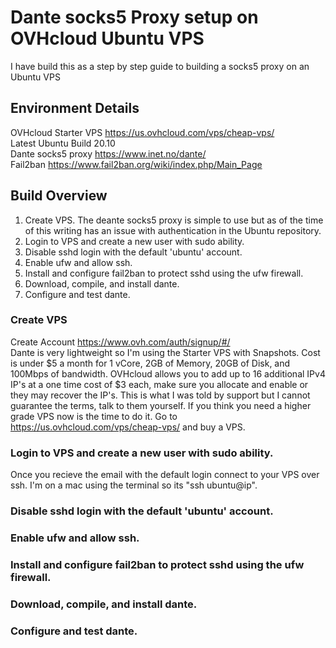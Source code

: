 # Dante socks5 Proxy setup on OVHcloud Ubuntu VPS
I have build this as a step by step guide to building a socks5 proxy on an Ubuntu VPS

## Environment Details

OVHcloud Starter VPS https://us.ovhcloud.com/vps/cheap-vps/  
Latest Ubuntu Build 20.10  
Dante socks5 proxy https://www.inet.no/dante/  
Fail2ban https://www.fail2ban.org/wiki/index.php/Main_Page  

## Build Overview

1) Create VPS. The deante socks5 proxy is simple to use but as of the time of this writing has an issue with authentication in the Ubuntu repository.
2) Login to VPS and create a new user with sudo ability. 
3) Disable sshd login with the default 'ubuntu' account.
4) Enable ufw and allow ssh.
5) Install and configure fail2ban to protect sshd using the ufw firewall.
6) Download, compile, and install dante. 
7) Configure and test dante.

### Create VPS

Create Account https://www.ovh.com/auth/signup/#/  
Dante is very lightweight so I'm using the Starter VPS with Snapshots.
Cost is under $5 a month for 1 vCore, 2GB of Memory, 20GB of Disk, and 100Mbps of bandwidth. 
OVHcloud allows you to add up to 16 additional IPv4 IP's at a one time cost of $3 each, make sure you allocate and enable or they may recover the IP's. This is what I was told by support but I cannot guarantee the terms, talk to them yourself. 
If you think you need a higher grade VPS now is the time to do it.
Go to https://us.ovhcloud.com/vps/cheap-vps/ and buy a VPS.

### Login to VPS and create a new user with sudo ability. 

Once you recieve the email with the default login connect to your VPS over ssh. I'm on a mac using the terminal so its "ssh ubuntu@ip".

### Disable sshd login with the default 'ubuntu' account.

### Enable ufw and allow ssh.

### Install and configure fail2ban to protect sshd using the ufw firewall.

### Download, compile, and install dante. 

### Configure and test dante.
